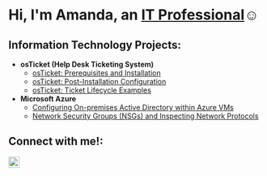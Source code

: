 <h1>Hi, I'm Amanda, an <a href="https://linkedin.com/in/Josh">IT Professional</a>☺</h1>

<h2> Information Technology Projects:</h2>

- <b>osTicket (Help Desk Ticketing System)</b>
  - [osTicket: Prerequisites and Installation](https://github.com/joshmadakorcc/osticket-prereqs)
  - [osTicket: Post-Installation Configuration](https://github.com/joshmadakorcc/post-install-config)
  - [osTicket: Ticket Lifecycle Examples](https://github.com/joshmadakorcc/ticket-lifecycle)
- <b>Microsoft Azure</b>
  - [Configuring On-premises Active Directory within Azure VMs](https://github.com/joshmadakorcc/configure-ad)
  - [Network Security Groups (NSGs) and Inspecting Network Protocols](https://github.com/joshmadakorcc/azure-network-protocols)

<h2>Connect with me!:</h2>

[<img align="left" alt="Josh | LinkedIn" width="22px" src="[https://cdn.jsdelivr.net/npm/simple-icons@v3/icons/linkedin.svg](https://www.linkedin.com/in/amanda-helfer/)" />][linkedin]

[twitter]: https://twitter.com/Josh
[instagram]: https://www.instagram.com/Josh
[linkedin]: https://linkedin.com/in/Josh
